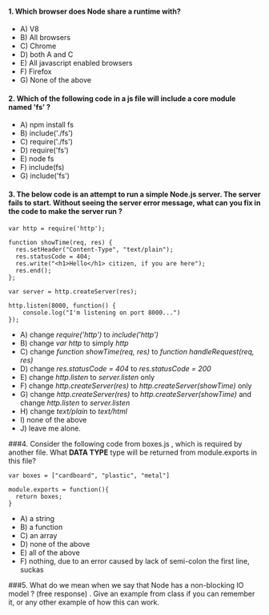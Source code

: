 #### 1.  Which browser does Node share a runtime with?
* A) V8
* B) All browsers
* C) Chrome
* D) both A and C 
* E) All javascript enabled browsers
* F) Firefox
* G) None of the above

#### 2.  Which of the following code in a js file will include a core module named 'fs' ?   
* A) npm install fs 
* B) include('./fs')
* C) require('./fs')
* D) require('fs')
* E) node fs
* F) include(fs)
* G) include('fs')

#### 3.  The below code is an attempt to run a simple Node.js server. The server fails to start. Without seeing the server error message, what can you fix in the code to make the server run ? 

```
var http = require('http');

function showTime(req, res) {
  res.setHeader("Content-Type", "text/plain");
  res.statusCode = 404;
  res.write("<h1>Hello</h1> citizen, if you are here");
  res.end();
};

var server = http.createServer(res);

http.listen(8000, function() {
	console.log("I'm listening on port 8000...")
});

```

* A) change *require('http')* to *include('http')*
* B) change *var http* to simply *http* 
* C) change *function showTime(req, res)* to *function handleRequest(req, res)*
* D) change *res.statusCode = 404*  to *res.statusCode = 200* 
* E) change *http.listen* to  *server.listen* only 
* F) change *http.createServer(res)* to  *http.createServer(showTime)* only 
* G) change *http.createServer(res)* to  *http.createServer(showTime)* and change *http.listen* to *server.listen*
* H) change *text/plain* to *text/html*
* I) none of the above
* J) leave me alone. 

###4. Consider the following code from boxes.js , which is required by another file.  What **DATA TYPE** type will be returned from module.exports in this file? 
```
var boxes = ["cardboard", "plastic", "metal"]

module.exports = function(){
  return boxes;
}

```

* A) a string
* B) a function
* C) an array
* D) none of the above
* E) all of the above
* F) nothing, due to an error caused by lack of semi-colon the first line, suckas

###5. What do we mean when we say that Node has a non-blocking IO model ?  (free response) . Give an example from class if you can remember it, or any other example of how this can work. 

